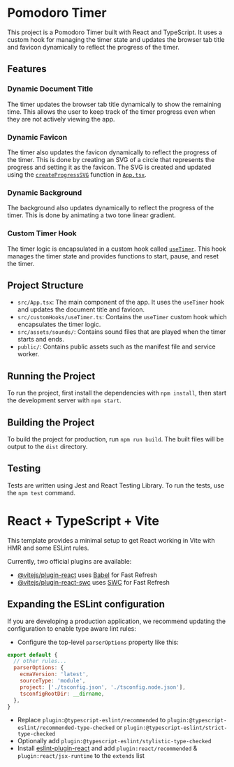 # Pomodoro Timer

This project is a Pomodoro Timer built with React and TypeScript. It uses a custom hook for managing the timer state and updates the browser tab title and favicon dynamically to reflect the progress of the timer.

## Features

### Dynamic Document Title

The timer updates the browser tab title dynamically to show the remaining time. This allows the user to keep track of the timer progress even when they are not actively viewing the app.

### Dynamic Favicon

The timer also updates the favicon dynamically to reflect the progress of the timer. This is done by creating an SVG of a circle that represents the progress and setting it as the favicon. The SVG is created and updated using the [`createProgressSVG`](src/App.tsx) function in [`App.tsx`](src/App.tsx).

### Dynamic Background

The background also updates dynamically to reflect the progress of the timer. This is done by animating a two tone linear gradient.

### Custom Timer Hook

The timer logic is encapsulated in a custom hook called [`useTimer`](src/customHooks/useTimer.ts). This hook manages the timer state and provides functions to start, pause, and reset the timer.

## Project Structure

- `src/App.tsx`: The main component of the app. It uses the `useTimer` hook and updates the document title and favicon.
- `src/customHooks/useTimer.ts`: Contains the `useTimer` custom hook which encapsulates the timer logic.
- `src/assets/sounds/`: Contains sound files that are played when the timer starts and ends.
- `public/`: Contains public assets such as the manifest file and service worker.

## Running the Project

To run the project, first install the dependencies with `npm install`, then start the development server with `npm start`.

## Building the Project

To build the project for production, run `npm run build`. The built files will be output to the `dist` directory.

## Testing

Tests are written using Jest and React Testing Library. To run the tests, use the `npm test` command.

# React + TypeScript + Vite

This template provides a minimal setup to get React working in Vite with HMR and some ESLint rules.

Currently, two official plugins are available:

- [@vitejs/plugin-react](https://github.com/vitejs/vite-plugin-react/blob/main/packages/plugin-react/README.md) uses [Babel](https://babeljs.io/) for Fast Refresh
- [@vitejs/plugin-react-swc](https://github.com/vitejs/vite-plugin-react-swc) uses [SWC](https://swc.rs/) for Fast Refresh

## Expanding the ESLint configuration

If you are developing a production application, we recommend updating the configuration to enable type aware lint rules:

- Configure the top-level `parserOptions` property like this:

```js
export default {
  // other rules...
  parserOptions: {
    ecmaVersion: 'latest',
    sourceType: 'module',
    project: ['./tsconfig.json', './tsconfig.node.json'],
    tsconfigRootDir: __dirname,
  },
}
```

- Replace `plugin:@typescript-eslint/recommended` to `plugin:@typescript-eslint/recommended-type-checked` or `plugin:@typescript-eslint/strict-type-checked`
- Optionally add `plugin:@typescript-eslint/stylistic-type-checked`
- Install [eslint-plugin-react](https://github.com/jsx-eslint/eslint-plugin-react) and add `plugin:react/recommended` & `plugin:react/jsx-runtime` to the `extends` list

